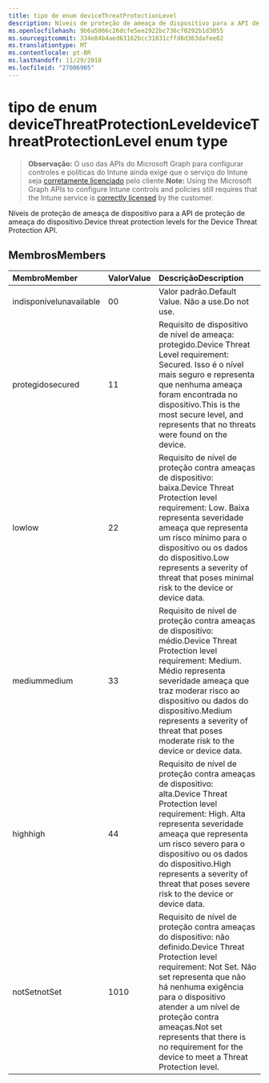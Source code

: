 ```yaml
---
title: tipo de enum deviceThreatProtectionLevel
description: Níveis de proteção de ameaça de dispositivo para a API de proteção de ameaça do dispositivo.
ms.openlocfilehash: 9b6a5066c26dcfe5ee2922bc736cf0292b1d3055
ms.sourcegitcommit: 334e84b4aed63162bcc31831cffd6d363dafee02
ms.translationtype: MT
ms.contentlocale: pt-BR
ms.lasthandoff: 11/29/2018
ms.locfileid: "27006905"
---
```

# <a name="devicethreatprotectionlevel-enum-type"></a><span data-ttu-id="79d8a-103">tipo de enum deviceThreatProtectionLevel</span><span class="sxs-lookup"><span data-stu-id="79d8a-103">deviceThreatProtectionLevel enum type</span></span>

> <span data-ttu-id="79d8a-104">**Observação:** O uso das APIs do Microsoft Graph para configurar controles e políticas do Intune ainda exige que o serviço do Intune seja [corretamente licenciado](https://go.microsoft.com/fwlink/?linkid=839381) pelo cliente.</span><span class="sxs-lookup"><span data-stu-id="79d8a-104">**Note:** Using the Microsoft Graph APIs to configure Intune controls and policies still requires that the Intune service is [correctly licensed](https://go.microsoft.com/fwlink/?linkid=839381) by the customer.</span></span>

<span data-ttu-id="79d8a-105">Níveis de proteção de ameaça de dispositivo para a API de proteção de ameaça do dispositivo.</span><span class="sxs-lookup"><span data-stu-id="79d8a-105">Device threat protection levels for the Device Threat Protection API.</span></span>
## <a name="members"></a><span data-ttu-id="79d8a-106">Membros</span><span class="sxs-lookup"><span data-stu-id="79d8a-106">Members</span></span>
|<span data-ttu-id="79d8a-107">Membro</span><span class="sxs-lookup"><span data-stu-id="79d8a-107">Member</span></span>|<span data-ttu-id="79d8a-108">Valor</span><span class="sxs-lookup"><span data-stu-id="79d8a-108">Value</span></span>|<span data-ttu-id="79d8a-109">Descrição</span><span class="sxs-lookup"><span data-stu-id="79d8a-109">Description</span></span>|
|:---|:---|:---|
|<span data-ttu-id="79d8a-110">indisponível</span><span class="sxs-lookup"><span data-stu-id="79d8a-110">unavailable</span></span>|<span data-ttu-id="79d8a-111">0</span><span class="sxs-lookup"><span data-stu-id="79d8a-111">0</span></span>|<span data-ttu-id="79d8a-112">Valor padrão.</span><span class="sxs-lookup"><span data-stu-id="79d8a-112">Default Value.</span></span> <span data-ttu-id="79d8a-113">Não a use.</span><span class="sxs-lookup"><span data-stu-id="79d8a-113">Do not use.</span></span>|
|<span data-ttu-id="79d8a-114">protegido</span><span class="sxs-lookup"><span data-stu-id="79d8a-114">secured</span></span>|<span data-ttu-id="79d8a-115">1</span><span class="sxs-lookup"><span data-stu-id="79d8a-115">1</span></span>|<span data-ttu-id="79d8a-116">Requisito de dispositivo de nível de ameaça: protegido.</span><span class="sxs-lookup"><span data-stu-id="79d8a-116">Device Threat Level requirement: Secured.</span></span> <span data-ttu-id="79d8a-117">Isso é o nível mais seguro e representa que nenhuma ameaça foram encontrada no dispositivo.</span><span class="sxs-lookup"><span data-stu-id="79d8a-117">This is the most secure level, and represents that no threats were found on the device.</span></span>|
|<span data-ttu-id="79d8a-118">low</span><span class="sxs-lookup"><span data-stu-id="79d8a-118">low</span></span>|<span data-ttu-id="79d8a-119">2</span><span class="sxs-lookup"><span data-stu-id="79d8a-119">2</span></span>|<span data-ttu-id="79d8a-120">Requisito de nível de proteção contra ameaças de dispositivo: baixa.</span><span class="sxs-lookup"><span data-stu-id="79d8a-120">Device Threat Protection level requirement: Low.</span></span> <span data-ttu-id="79d8a-121">Baixa representa severidade ameaça que representa um risco mínimo para o dispositivo ou os dados do dispositivo.</span><span class="sxs-lookup"><span data-stu-id="79d8a-121">Low represents a severity of threat that poses minimal risk to the device or device data.</span></span>|
|<span data-ttu-id="79d8a-122">medium</span><span class="sxs-lookup"><span data-stu-id="79d8a-122">medium</span></span>|<span data-ttu-id="79d8a-123">3</span><span class="sxs-lookup"><span data-stu-id="79d8a-123">3</span></span>|<span data-ttu-id="79d8a-124">Requisito de nível de proteção contra ameaças de dispositivo: médio.</span><span class="sxs-lookup"><span data-stu-id="79d8a-124">Device Threat Protection level requirement: Medium.</span></span> <span data-ttu-id="79d8a-125">Médio representa severidade ameaça que traz moderar risco ao dispositivo ou dados do dispositivo.</span><span class="sxs-lookup"><span data-stu-id="79d8a-125">Medium represents a severity of threat that poses moderate risk to the device or device data.</span></span>|
|<span data-ttu-id="79d8a-126">high</span><span class="sxs-lookup"><span data-stu-id="79d8a-126">high</span></span>|<span data-ttu-id="79d8a-127">4</span><span class="sxs-lookup"><span data-stu-id="79d8a-127">4</span></span>|<span data-ttu-id="79d8a-128">Requisito de nível de proteção contra ameaças de dispositivo: alta.</span><span class="sxs-lookup"><span data-stu-id="79d8a-128">Device Threat Protection level requirement: High.</span></span> <span data-ttu-id="79d8a-129">Alta representa severidade ameaça que representa um risco severo para o dispositivo ou os dados do dispositivo.</span><span class="sxs-lookup"><span data-stu-id="79d8a-129">High represents a severity of threat that poses severe risk to the device or device data.</span></span>|
|<span data-ttu-id="79d8a-130">notSet</span><span class="sxs-lookup"><span data-stu-id="79d8a-130">notSet</span></span>|<span data-ttu-id="79d8a-131">10</span><span class="sxs-lookup"><span data-stu-id="79d8a-131">10</span></span>|<span data-ttu-id="79d8a-132">Requisito de nível de proteção contra ameaças do dispositivo: não definido.</span><span class="sxs-lookup"><span data-stu-id="79d8a-132">Device Threat Protection level requirement: Not Set.</span></span> <span data-ttu-id="79d8a-133">Não set representa que não há nenhuma exigência para o dispositivo atender a um nível de proteção contra ameaças.</span><span class="sxs-lookup"><span data-stu-id="79d8a-133">Not set represents that there is no requirement for the device to meet a Threat Protection level.</span></span>|



